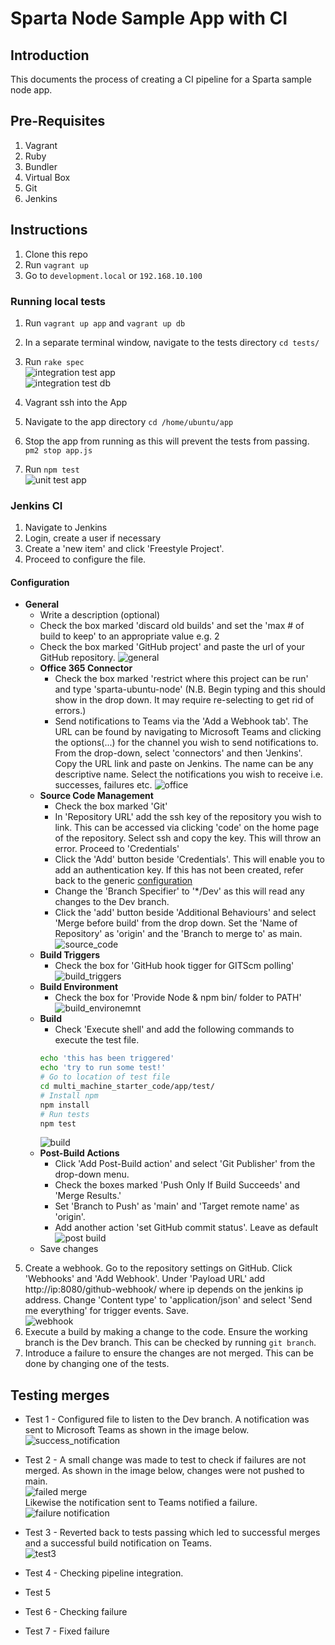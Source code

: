# Sparta Node Sample App with CI

## Introduction
This documents the process of creating a CI pipeline for a Sparta sample node app.

## Pre-Requisites
1. Vagrant
2. Ruby
3. Bundler
4. Virtual Box
5. Git
6. Jenkins

## Instructions
1. Clone this repo
2. Run `vagrant up`
3. Go to `development.local` or `192.168.10.100`

### Running local tests
1. Run `vagrant up app` and `vagrant up db`
2. In a separate terminal window, navigate to the tests directory `cd tests/`
3. Run `rake spec`       
![integration test app](images/integration_test_app.png)  
![integration test db](images/integration_test_db.png)

4. Vagrant ssh into the App
5. Navigate to the app directory `cd /home/ubuntu/app`
6. Stop the app from running as this will prevent the tests from passing. `pm2 stop app.js`
6. Run `npm test`    
![unit test app](images/unittests.png)  


### Jenkins CI
1. Navigate to Jenkins
2. Login, create a user if necessary
3. Create a 'new item' and click 'Freestyle Project'.
4. Proceed to configure the file.
#### Configuration
* **General**
    * Write a description (optional)
    * Check the box marked 'discard old builds' and set the 'max # of build to keep' to an appropriate value e.g. 2
    * Check the box marked 'GitHub project' and paste the url of your GitHub repository.
    ![general](images/general.png)
  * **Office 365 Connector**
    * Check the box marked 'restrict where this project can be run' and type 'sparta-ubuntu-node' (N.B. Begin typing and this should show in the drop down. It may require re-selecting to get rid of errors.)
    * Send notifications to Teams via the 'Add a Webhook tab'. The URL can be found by navigating to Microsoft Teams and clicking the options(...) for the channel you wish to send notifications to. From the drop-down, select 'connectors' and then 'Jenkins'. Copy the URL link and paste on Jenkins. The name can be any descriptive name. Select the notifications you wish to receive i.e. successes, failures etc.
    ![office](images/office_365_connector.png)
  * **Source Code Management**    
    * Check the box marked 'Git'          
    * In 'Repository URL' add the ssh key of the repository you wish to link. This can be accessed via clicking 'code' on the home page of the repository. Select ssh and copy the key. This will throw an error. Proceed to 'Credentials'
    * Click the 'Add' button beside 'Credentials'. This will enable you to add an authentication key. If this has not been created, refer back to the generic [configuration](https://github.com/A-Ahmed100216/jenkins_intro/blob/main/jenkins.md)
    * Change the 'Branch Specifier' to '*/Dev' as this will read any changes to the Dev branch.
    * Click the 'add' button beside 'Additional Behaviours' and select 'Merge before build' from the drop down. Set the 'Name of Repository' as 'origin' and the 'Branch to merge to' as main.     
    ![source_code](images/source_code_management.png)    
  * **Build Triggers**
    * Check the box for 'GitHub hook tigger for GITScm polling'
    ![build_triggers](images/build_triggers.png)
  * **Build Environment**
    * Check the box for 'Provide Node & npm bin/ folder to PATH'
    ![build_environemnt](images/build_environment.png)
  * **Build**
    * Check 'Execute shell' and add the following commands to execute the test file.
    ```bash
    echo 'this has been triggered'
    echo 'try to run some test!'
    # Go to location of test file
    cd multi_machine_starter_code/app/test/
    # Install npm
    npm install
    # Run tests
    npm test
    ```       
    ![build](images/build.png)
  * **Post-Build Actions**
    * Click 'Add Post-Build action' and select 'Git Publisher' from the drop-down menu.
    * Check the boxes marked 'Push Only If Build Succeeds' and 'Merge Results.'
    * Set 'Branch to Push' as 'main' and 'Target remote name' as 'origin'.   
    * Add another action 'set GitHub commit status'. Leave as default
    ![post build](images/post_build.png)
  * Save changes
5. Create a webhook. Go to the repository settings on GitHub. Click 'Webhooks' and 'Add Webhook'. Under 'Payload URL' add http://ip:8080/github-webhook/ where ip depends on the jenkins ip address. Change 'Content type' to 'application/json' and select 'Send me everything' for trigger events. Save.      
![webhook](images/webhhooks.png)    
6. Execute a build by making a change to the code. Ensure the working branch is the Dev branch. This can be checked by running `git branch`.
7. Introduce a failure to ensure the changes are not merged. This can be done by changing one of the tests.


## Testing merges
* Test 1 - Configured file to listen to the Dev branch. A notification was sent to Microsoft Teams as shown in the image below.
![success_notification](images/success.png)

* Test 2 - A small change was made to test to check if failures are not merged. As shown in the image below, changes were not pushed to main.     
![failed merge](images/failed_merge.png)        
Likewise the notification sent to Teams notified a failure.   
![failure notification](images/test2_failure.png)   
* Test 3 - Reverted back to tests passing which led to successful merges and a successful build notification on Teams.      
![test3](images/test3_success.png)     
* Test 4 - Checking pipeline integration.
* Test 5
* Test 6 - Checking failure
* Test 7 - Fixed failure
